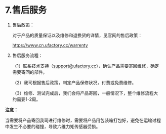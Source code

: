 ﻿# 7.售后服务
1. 售后政策：

   对于产品的质量保证以及维修和退换货的详情，见官网的售后政策：

   https://www.cn.ufactory.cc/warrenty

2. 售后服务流程：

   （1）联系技术支持（support@ufactory.cc），确认产品需要寄回维修，确定需要寄回的部件。

   （2）我司根据售后政策，判定产品保修状况，付费或免费维修。

   （3）维修、测试完成后，我们会将产品寄回，一般情况下，整个维修流程大约需要1-2周。

**注意：**

当需要将产品寄回我司进行维修时，需要将产品用包装箱打包好，避免在运输过程中发生不必要的碰撞，导致六维力矩传感器受损。




